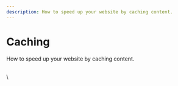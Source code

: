 ```yaml
---
description: How to speed up your website by caching content.
---
```


# Caching

How to speed up your website by caching content.

\
\
